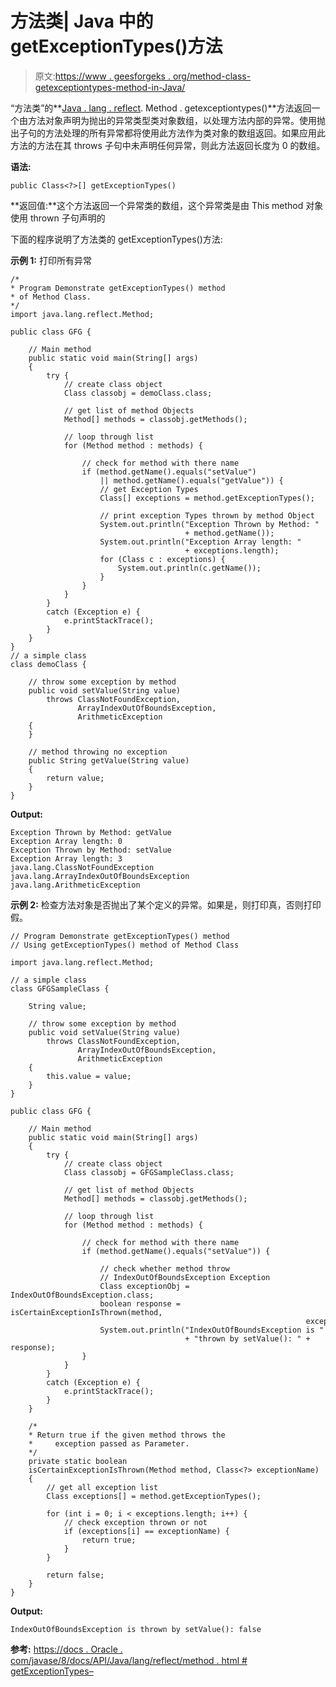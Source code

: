 # 方法类| Java 中的 getExceptionTypes()方法

> 原文:[https://www . geesforgeks . org/method-class-getexceptiontypes-method-in-Java/](https://www.geeksforgeeks.org/method-class-getexceptiontypes-method-in-java/)

“方法类”的**[Java . lang . reflect](https://www.geeksforgeeks.org/reflection-in-java/). Method . getexceptiontypes()**方法返回一个由方法对象声明为抛出的异常类型类对象数组，以处理方法内部的异常。使用抛出子句的方法处理的所有异常都将使用此方法作为类对象的数组返回。如果应用此方法的方法在其 throws 子句中未声明任何异常，则此方法返回长度为 0 的数组。

**语法:**

```
public Class<?>[] getExceptionTypes()
```

**返回值:**这个方法返回一个异常类的数组，这个异常类是由 This method 对象使用 thrown 子句声明的

下面的程序说明了方法类的 getExceptionTypes()方法:

**示例 1:** 打印所有异常

```
/*
* Program Demonstrate getExceptionTypes() method 
* of Method Class.
*/
import java.lang.reflect.Method;

public class GFG {

    // Main method
    public static void main(String[] args)
    {
        try {
            // create class object
            Class classobj = demoClass.class;

            // get list of method Objects
            Method[] methods = classobj.getMethods();

            // loop through list
            for (Method method : methods) {

                // check for method with there name
                if (method.getName().equals("setValue")
                    || method.getName().equals("getValue")) {
                    // get Exception Types
                    Class[] exceptions = method.getExceptionTypes();

                    // print exception Types thrown by method Object
                    System.out.println("Exception Thrown by Method: "
                                       + method.getName());
                    System.out.println("Exception Array length: "
                                       + exceptions.length);
                    for (Class c : exceptions) {
                        System.out.println(c.getName());
                    }
                }
            }
        }
        catch (Exception e) {
            e.printStackTrace();
        }
    }
}
// a simple class
class demoClass {

    // throw some exception by method
    public void setValue(String value)
        throws ClassNotFoundException,
               ArrayIndexOutOfBoundsException,
               ArithmeticException
    {
    }

    // method throwing no exception
    public String getValue(String value)
    {
        return value;
    }
}
```

**Output:**

```
Exception Thrown by Method: getValue
Exception Array length: 0
Exception Thrown by Method: setValue
Exception Array length: 3
java.lang.ClassNotFoundException
java.lang.ArrayIndexOutOfBoundsException
java.lang.ArithmeticException

```

**示例 2:** 检查方法对象是否抛出了某个定义的异常。如果是，则打印真，否则打印假。

```
// Program Demonstrate getExceptionTypes() method 
// Using getExceptionTypes() method of Method Class

import java.lang.reflect.Method;

// a simple class
class GFGSampleClass {

    String value;

    // throw some exception by method
    public void setValue(String value)
        throws ClassNotFoundException,
               ArrayIndexOutOfBoundsException,
               ArithmeticException
    {
        this.value = value;
    }
}

public class GFG {

    // Main method
    public static void main(String[] args)
    {
        try {
            // create class object
            Class classobj = GFGSampleClass.class;

            // get list of method Objects
            Method[] methods = classobj.getMethods();

            // loop through list
            for (Method method : methods) {

                // check for method with there name
                if (method.getName().equals("setValue")) {

                    // check whether method throw
                    // IndexOutOfBoundsException Exception
                    Class exceptionObj = IndexOutOfBoundsException.class;
                    boolean response = isCertainExceptionIsThrown(method,
                                                                  exceptionObj);
                    System.out.println("IndexOutOfBoundsException is "
                                       + "thrown by setValue(): " + response);
                }
            }
        }
        catch (Exception e) {
            e.printStackTrace();
        }
    }

    /*
    * Return true if the given method throws the 
    *     exception passed as Parameter.
    */
    private static boolean
    isCertainExceptionIsThrown(Method method, Class<?> exceptionName)
    {
        // get all exception list
        Class exceptions[] = method.getExceptionTypes();

        for (int i = 0; i < exceptions.length; i++) {
            // check exception thrown or not
            if (exceptions[i] == exceptionName) {
                return true;
            }
        }

        return false;
    }
}
```

**Output:**

```
IndexOutOfBoundsException is thrown by setValue(): false

```

**参考:**
[https://docs . Oracle . com/javase/8/docs/API/Java/lang/reflect/method . html # getExceptionTypes–](https://docs.oracle.com/javase/8/docs/api/java/lang/reflect/Method.html#getExceptionTypes--)